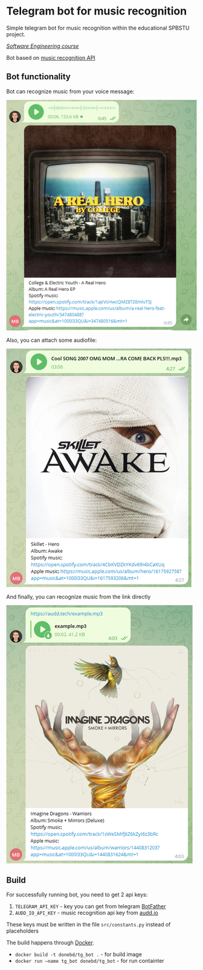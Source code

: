# Telegram bot for music recognition

Simple telegram bot for music recognition within the educational SPBSTU project.

_[Software Engineering course](https://github.com/SemenMartynov/Software-Engineering-2022)_

Bot based on [music recognition API](https://docs.audd.io/)

## Bot functionality

Bot can recognize music from your voice message:

![img.png](img/img.png)

Also, you can attach some audiofile:

![img.png](img/img_1.png)

And finally, you can recognize music from the link directly

![img.png](img/img_2.png)

## Build
For successfully running bot, you need to get 2 api keys:

1) `TELEGRAM_API_KEY` - key you can get from telegram [BotFather](https://t.me/BotFather)
2) `AUDD_IO_API_KEY` - music recognition api key from [audd.io](https://audd.io/)

These keys must be written in the file `src/constants.py` instead of placeholders

The build happens through [Docker](https://docs.docker.com/).
- `docker build -t donebd/tg_bot .` - for build image
- `docker run —name tg_bot donebd/tg_bot` - for run containter




